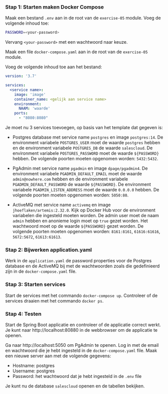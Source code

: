 ### Stap 1: Starten maken Docker Compose
Maak een bestand `.env` aan in de root van de `exercise-05` module. Voeg de volgende inhoud toe:

```bash
PASSWORD=<your-password>
```
Vervang `<your-password>` met een wachtwoord naar keuze.

Maak een file `docker-compose.yaml` aan in de root van de `exercise-05` module.

Voeg de volgende inhoud toe aan het bestand:

```yaml
version: '3.7'

services:
  <service name>:
    image: 'image'
    container_name: <gelijk aan service name>
    environment:
      NAAM: 'waarde'
    ports:
      - "8080:8080"
```
Je moet nu 3 services toevoegen, op basis van het template dat gegeven is:

- Postgres database met service name `postgres` en image `postgres:14`. De environment variabele `POSTGRES_USER` moet de waarde `postgres` hebben en de environment variabele `POSTGRES_DB` de waarde `salescloud`. De environment variabele `POSTGRES_PASSWORD` moet de waarde `${PASSWORD}` hebben. De volgende poorten moeten opgenomen worden: `5432:5432`.


- PgAdmin met service name `pgadmin` en image `dpage/pgadmin4`. De environment variabele `PGADMIN_DEFAULT_EMAIL` moet de waarde `admin@nowhere.com` hebben en de environment variabele `PGADMIN_DEFAULT_PASSWORD` de waarde `${PASSWORD}`. De environment variabele `PGADMIN_LISTEN_ADDRESS` moet de waarde `0.0.0.0` hebben. De volgende poorten moeten opgenomen worden: `5050:80`.


- ActiveMQ met service name `activemq` en image `jhoeflaken/artemis:2.32.0`. Kijk op Docker Hub voor de environment variabelen die ingesteld moeten worden. De admin user moet de naam `admin` hebben en anonieme login moet op `true` gezet worden. Het wachtwoord moet op de waarde `${PASSWORD}` gezet worden. De volgende poorten moeten opgenomen worden: `8161:8161`, `61616:61616`, `5672:5672`, `61613:61613`.

### Stap 2: Bijwerken application.yaml
Werk in de `application.yaml` de password properties voor de Postgres database en de ActiveMQ bij met de wachtwoorden zoals die gedefinieerd zijn in de `docker-compose.yaml` file.

### Stap 3: Starten services
Start de services met het commando `docker-compose up`. Controleer of de services draaien met het commando `docker ps`.

### Stap 4: Testen
Start de Spring Boot applicatie en controleer of de applicatie correct werkt. Je kunt naar http://localhost:80880 in de webbrowser om de applicatie te openen.

Ga naar http://localhost:5050 om PgAdmin te openen. Log in met de email en wachtwoord die je hebt ingesteld in de `docker-compose.yaml` file. Maak een nieuwe server aan met de volgende gegevens:

- Hostname: postgres
- Username: postgres
- Password: het wachtwoord dat je hebt ingesteld in de `.env` file

Je kunt nu de database `salescloud` openen en de tabellen bekijken.